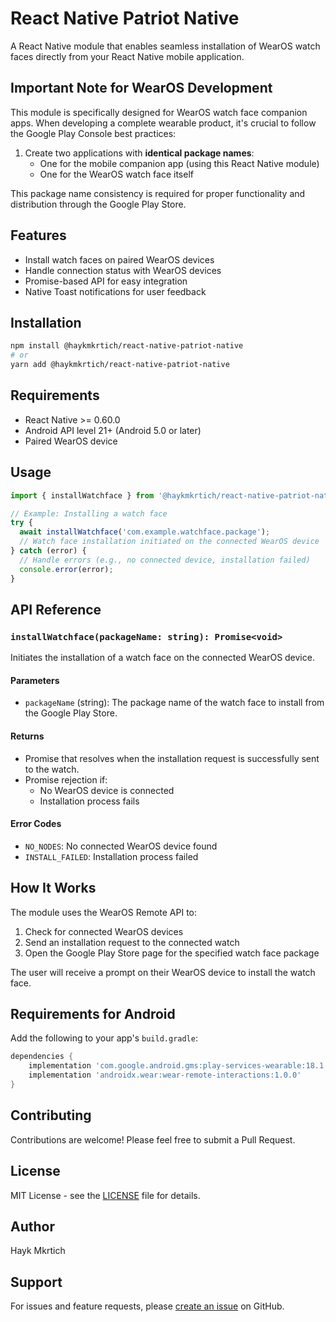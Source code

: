 # React Native Patriot Native

A React Native module that enables seamless installation of WearOS watch faces directly from your React Native mobile application.

## Important Note for WearOS Development

This module is specifically designed for WearOS watch face companion apps. When developing a complete wearable product, it's crucial to follow the Google Play Console best practices:

1. Create two applications with **identical package names**:
   - One for the mobile companion app (using this React Native module)
   - One for the WearOS watch face itself

This package name consistency is required for proper functionality and distribution through the Google Play Store.

## Features

- Install watch faces on paired WearOS devices
- Handle connection status with WearOS devices
- Promise-based API for easy integration
- Native Toast notifications for user feedback

## Installation

```bash
npm install @haykmkrtich/react-native-patriot-native
# or
yarn add @haykmkrtich/react-native-patriot-native
```

## Requirements

- React Native >= 0.60.0
- Android API level 21+ (Android 5.0 or later)
- Paired WearOS device

## Usage

```typescript
import { installWatchface } from '@haykmkrtich/react-native-patriot-native';

// Example: Installing a watch face
try {
  await installWatchface('com.example.watchface.package');
  // Watch face installation initiated on the connected WearOS device
} catch (error) {
  // Handle errors (e.g., no connected device, installation failed)
  console.error(error);
}
```

## API Reference

### `installWatchface(packageName: string): Promise<void>`

Initiates the installation of a watch face on the connected WearOS device.

#### Parameters

- `packageName` (string): The package name of the watch face to install from the Google Play Store.

#### Returns

- Promise that resolves when the installation request is successfully sent to the watch.
- Promise rejection if:
  - No WearOS device is connected
  - Installation process fails

#### Error Codes

- `NO_NODES`: No connected WearOS device found
- `INSTALL_FAILED`: Installation process failed

## How It Works

The module uses the WearOS Remote API to:
1. Check for connected WearOS devices
2. Send an installation request to the connected watch
3. Open the Google Play Store page for the specified watch face package

The user will receive a prompt on their WearOS device to install the watch face.

## Requirements for Android

Add the following to your app's `build.gradle`:

```gradle
dependencies {
    implementation 'com.google.android.gms:play-services-wearable:18.1.0'
    implementation 'androidx.wear:wear-remote-interactions:1.0.0'
}
```

## Contributing

Contributions are welcome! Please feel free to submit a Pull Request.

## License

MIT License - see the [LICENSE](LICENSE) file for details.

## Author

Hayk Mkrtich

## Support

For issues and feature requests, please [create an issue](https://github.com/HaykMkrtich/react-native-patriot-native/issues) on GitHub.
